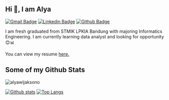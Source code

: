 ## Hi 👋, I am Alya
[![Gmail Badge](https://img.shields.io/badge/-alya.ainun@yahoo.com-c14438?style=flat&logo=Gmail&logoColor=white&link=mailto:alya.ainun@yahoo.com)](mailto:alya.ainun@yahoo.com) 
[![Linkedin Badge](https://img.shields.io/badge/-linkedin.com/in/alyawijaksono-0072b1?style=flat&logo=Linkedin&logoColor=white&link=https://www.linkedin.com/in/alyawijaksono/)](https://www.linkedin.com/in/alyawijaksono/) [![Github Badge](https://img.shields.io/badge/-alyawijaksono-grey?style=flat&logo=github&logoColor=white&link=https://github.com/alyawijaksono/)](https://www.github.com/alyawijaksono/) <p align='left'>I am fresh graduated from STMIK LPKIA Bandung with majoring Informatics Engineering. I am currently learning data analyst and looking for opportunity😊📊</p><p align='left'> You can view my resume <a href='http://bit.ly/CV-AlyaAinunHW ' target=_blank><u>here</u>.</a></p>
## Some of my Github Stats
<p align=left> <img src=https://komarev.com/ghpvc/?username=alyawijaksono alt=alyawijaksono /> </p>

[![Github stats](https://github-readme-stats.vercel.app/api?username=alyawijaksono&show_icons=true&include_all_commits=true)](https://github.com/alyawijaksono/github-readme-stats)
[![Top Langs](https://github-readme-stats.vercel.app/api/top-langs/?username=alyawijaksono&layout=compact)](https://github.com/alyawijaksono/github-readme-stats)
